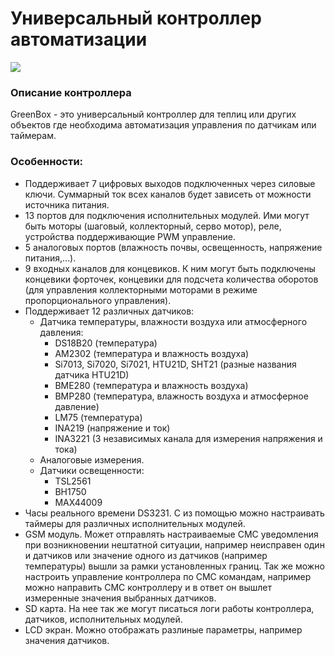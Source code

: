 # Универсальный контроллер автоматизации #

![](https://github.com/intel-1/GreenBox/tree/master/docs/TOP_0573_.jpg "")

### Описание контроллера ###
GreenBox - это универсальный контроллер для теплиц или других объектов где необходима автоматизация управления по датчикам или таймерам. 



### Особенности: ###
+	Поддерживает 7 цифровых выходов подключенных через силовые ключи. Суммарный ток всех каналов будет зависеть от можности источника питания.
+	13 портов для подключения исполнительных модулей. Ими могут быть моторы (шаговый, коллекторный, серво мотор), реле, устройства поддерживающие PWM управление.
+	5 аналоговых портов (влажность почвы, освещенность, напряжение питания,...).
+	9 входных каналов для концевиков. К ним могут быть подключены концевики форточек, концевики для подсчета количества оборотов (для управления коллекторными моторами в режиме пропорционального управления).
+	Поддерживает 12 различных датчиков:
    *	Датчика температуры, влажности воздуха или атмосферного давления:
        * DS18B20 (температура)
        * AM2302 (температура и влажность воздуха)
        * Si7013, Si7020, Si7021, HTU21D, SHT21 (разные названия датчика HTU21D)
        * BME280 (температура и влажность воздуха)
        * BMP280 (температура, влажность воздуха и атмосферное давление)
        * LM75 (температура)
        * INA219 (напряжение и ток)
        * INA3221 (3 независимых канала для измерения напряжения и тока)	
    * Аналоговые измерения.
    * Датчики освещенности:
        * TSL2561
        * BH1750
        * MAX44009
+	Часы реального времени DS3231. С из помощью можно настраивать таймеры для различных исполнительных модулей.
+	GSM модуль. Может отправлять настраиваемые СМС уведомления при возникновении нештатной ситуации, например неисправен один и датчиков или значение одного из датчиков (например температуры) вышли за рамки установленных границ. Так же можно настроить управление контроллера по СМС командам, например можно направить СМС контроллеру и в ответ он вышлет измеренные значения выбранных датчиков.
+	SD карта. На нее так же могут писаться логи работы контроллера, датчиков, исполнительных модулей.
+   LCD экран. Можно отображать разлиные параметры, например значения датчиков.

